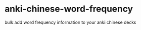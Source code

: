 anki-chinese-word-frequency
===========================

bulk add word frequency information to your anki chinese decks
